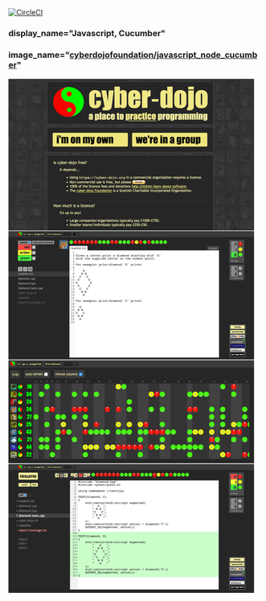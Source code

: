 [![CircleCI](https://circleci.com/gh/cyber-dojo-start-points/javascript-cucumber.svg?style=svg)](https://circleci.com/gh/cyber-dojo-start-points/javascript-cucumber)

### display_name="Javascript, Cucumber"
### image_name="[cyberdojofoundation/javascript_node_cucumber](https://hub.docker.com/repository/docker/cyberdojofoundation/javascript_node_cucumber)"

![cyber-dojo.org home page](https://github.com/cyber-dojo/cyber-dojo/blob/master/shared/home_page_snapshot.png)
